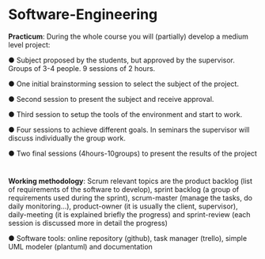 # Software-Engineering

**Practicum**: During the whole course you will (partially) develop a medium level project:

● Subject proposed by the students, but approved by the supervisor. Groups of 3-4 people. 9 sessions of 2 hours.

● One initial brainstorming session to select the subject of the project.

● Second session to present the subject and receive approval.

● Third session to setup the tools of the environment and start to work.

● Four sessions to achieve different goals. In seminars the supervisor will discuss individually the group work.

● Two final sessions (4hours-10groups) to present the results of the project
#
**Working methodology**: Scrum relevant topics are the product backlog (list of requirements of the software to develop), sprint backlog (a group of requirements used during the sprint), scrum-master (manage the tasks, do daily monitoring…), product-owner (it is usually the client, supervisor), daily-meeting (it is explained briefly the progress) and sprint-review (each session is discussed more in detail the progress)

● Software tools: online repository (github), task manager (trello), simple UML modeler (plantuml) and documentation
